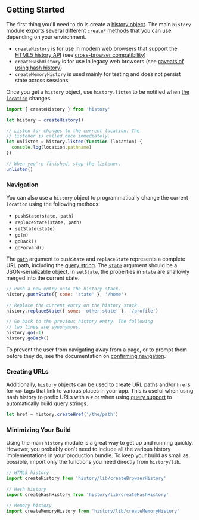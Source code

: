## Getting Started

The first thing you'll need to do is create a [history object](Terms.md#history). The main `history` module exports several different [`create*` methods](Terms.md#createhistory) that you can use depending on your environment.

- `createHistory` is for use in modern web browsers that support the [HTML5 history API](http://diveintohtml5.info/history.html) (see [cross-browser compatibility](http://caniuse.com/#feat=history))
- `createHashHistory` is for use in legacy web browsers (see [caveats of using hash history](HashHistoryCaveats.md))
- `createMemoryHistory` is used mainly for testing and does not persist state across sessions

Once you get a `history` object, use `history.listen` to be notified when [the `location`](Location.md) changes.

```js
import { createHistory } from 'history'

let history = createHistory()

// Listen for changes to the current location. The
// listener is called once immediately.
let unlisten = history.listen(function (location) {
  console.log(location.pathname)
})

// When you're finished, stop the listener.
unlisten()
```

### Navigation

You can also use a `history` object to programmatically change the current `location` using the following methods:

- `pushState(state, path)`
- `replaceState(state, path)`
- `setState(state)`
- `go(n)`
- `goBack()`
- `goForward()`

The [`path`](Terms.md#path) argument to `pushState` and `replaceState` represents a complete URL path, including the [query string](Terms.md#querystring). The [`state`](Terms.md#locationstate) argument should be a JSON-serializable object. In `setState`, the properties in `state` are shallowly merged into the current state.

```js
// Push a new entry onto the history stack.
history.pushState({ some: 'state' }, '/home')

// Replace the current entry on the history stack.
history.replaceState({ some: 'other state' }, '/profile')

// Go back to the previous history entry. The following
// two lines are synonymous.
history.go(-1)
history.goBack()
```

To prevent the user from navigating away from a page, or to prompt them before they do, see the documentation on [confirming navigation](ConfirmingNavigation.md).

### Creating URLs

Additionally, `history` objects can be used to create URL paths and/or `href`s for `<a>` tags that link to various places in your app. This is useful when using hash history to prefix URLs with a `#` or when using [query support](QuerySupport.md) to automatically build query strings.

```js
let href = history.createHref('/the/path')
```

### Minimizing Your Build

Using the main `history` module is a great way to get up and running quickly. However, you probably don't need to include all the various history implementations in your production bundle. To keep your build as small as possible, import only the functions you need directly from `history/lib`.

```js
// HTML5 history
import createHistory from 'history/lib/createBrowserHistory'

// Hash history
import createHashHistory from 'history/lib/createHashHistory'

// Memory history
import createMemoryHistory from 'history/lib/createMemoryHistory'
```

